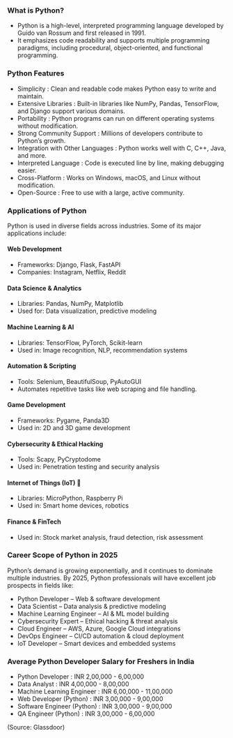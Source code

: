 ### What is Python?
 - Python is a high-level, interpreted programming language developed by Guido van Rossum and first released in 1991. 
 - It emphasizes code readability and supports multiple programming paradigms, including procedural, object-oriented, and functional programming.

### Python Features
 - Simplicity : Clean and readable code makes Python easy to write and maintain.
 - Extensive Libraries : Built-in libraries like NumPy, Pandas, TensorFlow, and Django support various domains.
 - Portability : Python programs can run on different operating systems without modification.
 - Strong Community Support : Millions of developers contribute to Python’s growth.
 - Integration with Other Languages : Python works well with C, C++, Java, and more.
 - Interpreted Language : Code is executed line by line, making debugging easier.
 - Cross-Platform : Works on Windows, macOS, and Linux without modification.
 - Open-Source : Free to use with a large, active community.


### Applications of Python
Python is used in diverse fields across industries. Some of its major applications include:
#### Web Development 
 - Frameworks: Django, Flask, FastAPI
 - Companies: Instagram, Netflix, Reddit
#### Data Science & Analytics 
 - Libraries: Pandas, NumPy, Matplotlib
 - Used for: Data visualization, predictive modeling
#### Machine Learning & AI 
 - Libraries: TensorFlow, PyTorch, Scikit-learn
 - Used in: Image recognition, NLP, recommendation systems
#### Automation & Scripting 
 - Tools: Selenium, BeautifulSoup, PyAutoGUI
 - Automates repetitive tasks like web scraping and file handling.
#### Game Development 
 - Frameworks: Pygame, Panda3D
 - Used in: 2D and 3D game development
#### Cybersecurity & Ethical Hacking 
 -  Tools: Scapy, PyCryptodome
 - Used in: Penetration testing and security analysis
#### Internet of Things (IoT) 📡
 - Libraries: MicroPython, Raspberry Pi
 - Used in: Smart home devices, robotics
#### Finance & FinTech 
 - Used in: Stock market analysis, fraud detection, risk assessment

### Career Scope of Python in 2025
Python’s demand is growing exponentially, and it continues to dominate multiple industries. By 2025, Python professionals will have excellent job prospects in fields like:
 - Python Developer – Web & software development
 - Data Scientist – Data analysis & predictive modeling
 - Machine Learning Engineer – AI & ML model building
 - Cybersecurity Expert – Ethical hacking & threat analysis
 - Cloud Engineer – AWS, Azure, Google Cloud integrations
 - DevOps Engineer – CI/CD automation & cloud deployment
 - IoT Developer – Smart devices and embedded systems


### Average Python Developer Salary for Freshers in India
 - Python Developer	: INR 2,00,000 - 6,00,000
 - Data Analyst	:	INR 4,00,000 - 8,00,000
 - Machine Learning Engineer	:	INR 6,00,000 - 11,00,000
 - Web Developer (Python)	:	INR 3,00,000 - 9,00,000
 - Software Engineer (Python)	:	INR 3,00,000 - 9,00,000
 - QA Engineer (Python)	:	INR 3,00,000 - 6,00,000

(Source: Glassdoor)
